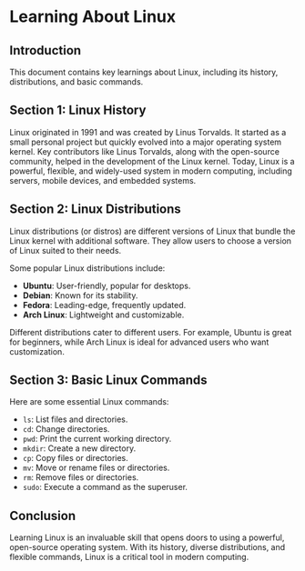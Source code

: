 # Learning About Linux

## Introduction

This document contains key learnings about Linux, including its history, distributions, and basic commands.

## Section 1: Linux History

Linux originated in 1991 and was created by Linus Torvalds. It started as a small personal project but quickly evolved into a major operating system kernel. Key contributors like Linus Torvalds, along with the open-source community, helped in the development of the Linux kernel. Today, Linux is a powerful, flexible, and widely-used system in modern computing, including servers, mobile devices, and embedded systems.

## Section 2: Linux Distributions

Linux distributions (or distros) are different versions of Linux that bundle the Linux kernel with additional software. They allow users to choose a version of Linux suited to their needs.

Some popular Linux distributions include:

- **Ubuntu**: User-friendly, popular for desktops.
- **Debian**: Known for its stability.
- **Fedora**: Leading-edge, frequently updated.
- **Arch Linux**: Lightweight and customizable.

Different distributions cater to different users. For example, Ubuntu is great for beginners, while Arch Linux is ideal for advanced users who want customization.

## Section 3: Basic Linux Commands

Here are some essential Linux commands:

- `ls`: List files and directories.
- `cd`: Change directories.
- `pwd`: Print the current working directory.
- `mkdir`: Create a new directory.
- `cp`: Copy files or directories.
- `mv`: Move or rename files or directories.
- `rm`: Remove files or directories.
- `sudo`: Execute a command as the superuser.

## Conclusion

Learning Linux is an invaluable skill that opens doors to using a powerful, open-source operating system. With its history, diverse distributions, and flexible commands, Linux is a critical tool in modern computing.
